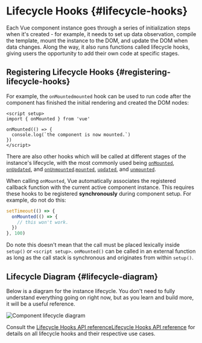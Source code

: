 # Lifecycle Hooks {#lifecycle-hooks}

Each Vue component instance goes through a series of initialization steps when it's created - for example, it needs to set up data observation, compile the template, mount the instance to the DOM, and update the DOM when data changes. Along the way, it also runs functions called lifecycle hooks, giving users the opportunity to add their own code at specific stages.

## Registering Lifecycle Hooks {#registering-lifecycle-hooks}

For example, the <span class="composition-api">`onMounted`</span><span class="options-api">`mounted`</span> hook can be used to run code after the component has finished the initial rendering and created the DOM nodes:

<div class="composition-api">

```vue
<script setup>
import { onMounted } from 'vue'

onMounted(() => {
  console.log(`the component is now mounted.`)
})
</script>
```

</div>

There are also other hooks which will be called at different stages of the instance's lifecycle, with the most commonly used being <span class="composition-api">[`onMounted`](/api/composition-api-lifecycle#onmounted), [`onUpdated`](/api/composition-api-lifecycle#onupdated), and [`onUnmounted`](/api/composition-api-lifecycle#onunmounted).</span><span class="options-api">[`mounted`](/api/options-lifecycle#mounted), [`updated`](/api/options-lifecycle#updated), and [`unmounted`](/api/options-lifecycle#unmounted).</span>


<div class="composition-api">

When calling `onMounted`, Vue automatically associates the registered callback function with the current active component instance. This requires these hooks to be registered **synchronously** during component setup. For example, do not do this:

```js
setTimeout(() => {
  onMounted(() => {
    // this won't work.
  })
}, 100)
```

Do note this doesn't mean that the call must be placed lexically inside `setup()` or `<script setup>`. `onMounted()` can be called in an external function as long as the call stack is synchronous and originates from within `setup()`.

</div>

## Lifecycle Diagram {#lifecycle-diagram}

Below is a diagram for the instance lifecycle. You don't need to fully understand everything going on right now, but as you learn and build more, it will be a useful reference.

![Component lifecycle diagram](./images/lifecycle.png)

<!-- https://www.figma.com/file/Xw3UeNMOralY6NV7gSjWdS/Vue-Lifecycle -->

Consult the <span class="composition-api">[Lifecycle Hooks API reference](/api/composition-api-lifecycle)</span><span class="options-api">[Lifecycle Hooks API reference](/api/options-lifecycle)</span> for details on all lifecycle hooks and their respective use cases.

